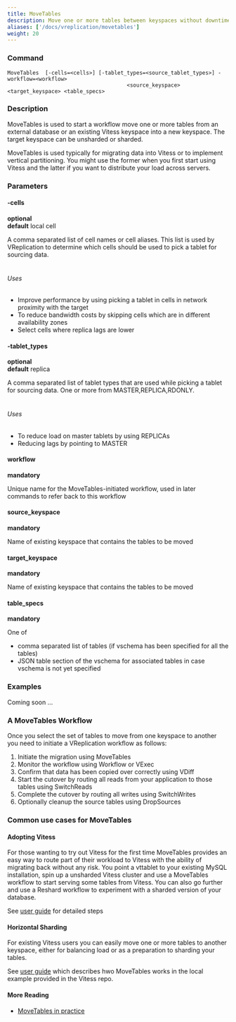 ```yaml
---
title: MoveTables
description: Move one or more tables between keyspaces without downtime
aliases: ['/docs/vreplication/movetables']
weight: 20
---
```


### Command

```
MoveTables  [-cells=<cells>] [-tablet_types=<source_tablet_types>] -workflow=<workflow>
                                      <source_keyspace> <target_keyspace> <table_specs>
```

### Description

MoveTables is used to start a workflow move one or more tables from an external database or an existing Vitess keyspace into a new keyspace. The target keyspace can be unsharded or sharded.

MoveTables is used typically for migrating data into Vitess or to implement vertical partitioning. You might use the former when you
first start using Vitess and the latter if you want to distribute your load across servers.

### Parameters

#### -cells 
**optional**\
**default** local cell

<div class="cmd">
A comma separated list of cell names or cell aliases. This list is used by VReplication to determine which
cells should be used to pick a tablet for sourcing data.<br><br>

###### Uses

* Improve performance by using picking a tablet in cells in network proximity with the target
* To reduce bandwidth costs by skipping cells which are in different availability zones
* Select cells where replica lags are lower
</div>

#### -tablet_types
**optional**\
**default** replica

<div class="cmd">
A comma separated list of tablet types that are used while picking a tablet for sourcing data.
One or more from MASTER,REPLICA,RDONLY.<br><br>

###### Uses

* To reduce load on master tablets by using REPLICAs
* Reducing lags by pointing to MASTER
</div>

#### workflow
**mandatory**
<div class="cmd">
Unique name for the MoveTables-initiated workflow, used in later commands to refer back to this workflow
</div>

#### source_keyspace
**mandatory**
<div class="cmd">
Name of existing keyspace that contains the tables to be moved
</div>

#### target_keyspace
**mandatory**
<div class="cmd">
Name of existing keyspace that contains the tables to be moved
</div>

#### table_specs
**mandatory**
<div class="cmd">
One of

* comma separated list of tables (if vschema has been specified for all the tables)
* JSON table section of the vschema for associated tables in case vschema is not yet specified
</div>

### Examples
Coming soon ...


### A MoveTables Workflow

Once you select the set of tables to move from one keyspace to another you need to initiate a VReplication workflow as follows:

1. Initiate the migration using MoveTables
2. Monitor the workflow using Workflow or VExec
3. Confirm that data has been copied over correctly using VDiff
4. Start the cutover by routing all reads from your application to those tables using SwitchReads
5. Complete the cutover by routing all writes using SwitchWrites
6. Optionally cleanup the source tables using DropSources


### Common use cases for MoveTables

#### Adopting Vitess

For those wanting to try out Vitess for the first time MoveTables provides an easy way to route part of their workload
to Vitess with the ability of migrating back without any risk. You point a vttablet to your existing MySQL installation, 
spin up a unsharded Vitess cluster and use a MoveTables workflow to start serving some tables from Vitess. You can also go
further and use a Reshard workflow to experiment with a sharded version of your database.

See [user guide](docs/user-guides/unmanaged-tablet/#move-legacytable-to-the-commerce-keyspace) for detailed steps

#### Horizontal Sharding

For existing Vitess users you can easily move one or more tables to another keyspace, either for balancing load or
as a preparation to sharding your tables.

See [user guide](/docs/user-guides/move-tables/) which describes hwo MoveTables works in the local example provided
in the Vitess repo.

#### More Reading

* [MoveTables in practice](docs/concepts/move-tables/)



